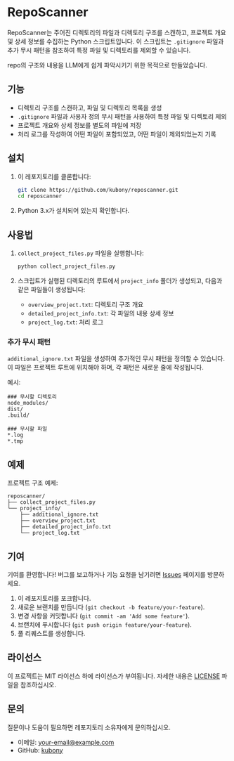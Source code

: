 # RepoScanner

RepoScanner는 주어진 디렉토리의 파일과 디렉토리 구조를 스캔하고, 프로젝트 개요 및 상세 정보를 수집하는 Python 스크립트입니다. 이 스크립트는 `.gitignore` 파일과 추가 무시 패턴을 참조하여 특정 파일 및 디렉토리를 제외할 수 있습니다.

repo의 구조와 내용을 LLM에게 쉽게 파악시키기 위한 목적으로 만들었습니다.

## 기능

- 디렉토리 구조를 스캔하고, 파일 및 디렉토리 목록을 생성
- `.gitignore` 파일과 사용자 정의 무시 패턴을 사용하여 특정 파일 및 디렉토리 제외
- 프로젝트 개요와 상세 정보를 별도의 파일에 저장
- 처리 로그를 작성하여 어떤 파일이 포함되었고, 어떤 파일이 제외되었는지 기록

## 설치

1. 이 레포지토리를 클론합니다:

    ```sh
    git clone https://github.com/kubony/reposcanner.git
    cd reposcanner
    ```

2. Python 3.x가 설치되어 있는지 확인합니다.

## 사용법

1. `collect_project_files.py` 파일을 실행합니다:

    ```sh
    python collect_project_files.py
    ```

2. 스크립트가 실행된 디렉토리의 루트에서 `project_info` 폴더가 생성되고, 다음과 같은 파일들이 생성됩니다:
    - `overview_project.txt`: 디렉토리 구조 개요
    - `detailed_project_info.txt`: 각 파일의 내용 상세 정보
    - `project_log.txt`: 처리 로그

### 추가 무시 패턴

`additional_ignore.txt` 파일을 생성하여 추가적인 무시 패턴을 정의할 수 있습니다. 이 파일은 프로젝트 루트에 위치해야 하며, 각 패턴은 새로운 줄에 작성됩니다.

예시:

```
### 무시할 디렉토리
node_modules/
dist/
.build/

### 무시할 파일
*.log
*.tmp
```

## 예제

프로젝트 구조 예제:

```
reposcanner/
├── collect_project_files.py
└── project_info/
    ├── additional_ignore.txt
    ├── overview_project.txt
    ├── detailed_project_info.txt
    └── project_log.txt
```

## 기여

기여를 환영합니다! 버그를 보고하거나 기능 요청을 남기려면 [Issues](https://github.com/kubony/reposcanner/issues) 페이지를 방문하세요.

1. 이 레포지토리를 포크합니다.
2. 새로운 브랜치를 만듭니다 (`git checkout -b feature/your-feature`).
3. 변경 사항을 커밋합니다 (`git commit -am 'Add some feature'`).
4. 브랜치에 푸시합니다 (`git push origin feature/your-feature`).
5. 풀 리퀘스트를 생성합니다.

## 라이선스

이 프로젝트는 MIT 라이선스 하에 라이선스가 부여됩니다. 자세한 내용은 [LICENSE](LICENSE) 파일을 참조하십시오.

## 문의

질문이나 도움이 필요하면 레포지토리 소유자에게 문의하십시오.

- 이메일: [your-email@example.com](mailto:your-email@example.com)
- GitHub: [kubony](https://github.com/kubony)
